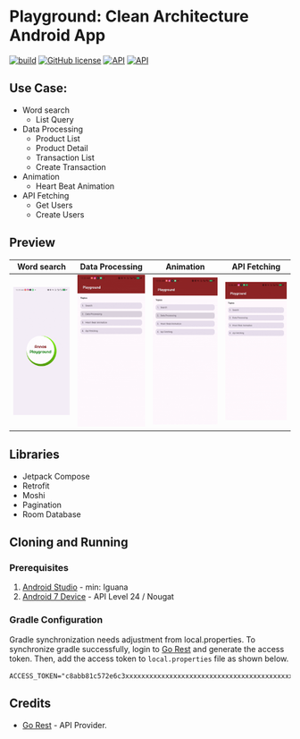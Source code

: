 Playground: Clean Architecture Android App
==========
[![build](https://github.com/annasta13/playground/actions/workflows/build.yml/badge.svg)](https://github.com/annasta13/playground/actions/workflows/gradle.yml)
[![GitHub license](https://img.shields.io/github/license/annasta13/playground.svg?style=plastic)](https://github.com/annasta13/playground/blob/main/LICENSE)
<a href="https://developer.android.com/about/versions/nougat/android-7.0"><img alt="API" src="https://img.shields.io/badge/minSdkVersion-24-yellow.svg?style=true"/></a>
<a href="https://developer.android.com/about/versions/14"><img alt="API" src="https://img.shields.io/badge/targetSdkVersion-34-green.svg?style=true"/></a>

## Use Case:
- Word search
  - List Query
- Data Processing
  - Product List
  - Product Detail
  - Transaction List
  - Create Transaction
- Animation
  - Heart Beat Animation
- API Fetching
  - Get Users
  - Create Users

## Preview
| Word search | Data Processing | Animation | API Fetching |
| --- | --- | --- | --- |
| <img src="https://raw.githubusercontent.com/annasta13/playground/master/screenshots/search-preview.gif" width=200/> | <img src="https://raw.githubusercontent.com/annasta13/playground/master/screenshots/data-processing-preview.gif" width=200/> | <img src="https://raw.githubusercontent.com/annasta13/playground/master/screenshots/heart-beat-animation-preview.gif" width=200/> | <img src="https://raw.githubusercontent.com/annasta13/playground/master/screenshots/api-fetching-preview.gif" width=200/> | 

## Libraries
- Jetpack Compose
- Retrofit
- Moshi
- Pagination
- Room Database

## Cloning and Running
### Prerequisites
1. [Android Studio][2] - min: Iguana
2. [Android 7 Device][3] - API Level 24 / Nougat

### Gradle Configuration
Gradle synchronization needs adjustment from local.properties. To synchronize gradle successfully, login to [Go Rest][1] and generate the access token. 
Then, add the access token to `local.properties` file as shown below.
```agsl
ACCESS_TOKEN="c8abb81c572e6c3xxxxxxxxxxxxxxxxxxxxxxxxxxxxxxxxxxxxxxxxxxxxxxxxx"
```

## Credits
- [Go Rest][1] - API Provider.

[1]: https://gorest.co.in/
[2]: https://developer.android.com/studio/
[3]: https://developer.android.com/tools/releases/platforms#7.0
